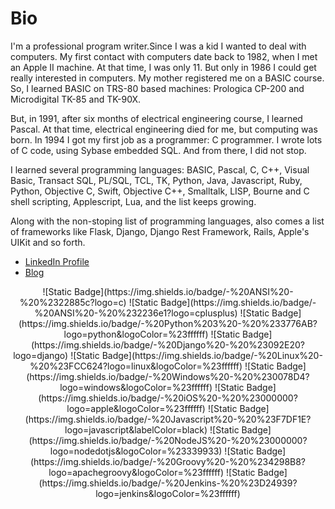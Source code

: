 # Bio

I'm a professional program writer.Since I was a kid I wanted to deal with
computers. My first contact with computers date back to 1982, when I met an
Apple II machine. At that time, I was only 11. But only in 1986 I could get
really interested in computers. My mother registered me on a BASIC course. So, I
learned BASIC on TRS-80 based machines: Prologica CP-200 and Microdigital TK-85
and TK-90X. 

But, in 1991, after six months of electrical engineering course, I learned
Pascal. At that time, electrical engineering died for me, but computing was
born. In 1994 I got my first job as a programmer: C programmer. I wrote lots of
C code, using Sybase embedded SQL. And from there, I did not stop. 

I learned several programming languages: BASIC, Pascal, C, C++, Visual Basic,
Transact SQL, PL/SQL, TCL, TK, Python, Java, Javascript, Ruby, Python, Objective
C, Swift, Objective C++, Smalltalk, LISP, Bourne and C shell scripting,
Applescript, Lua, and the list keeps growing.

Along with the non-stoping list of programming languages, also comes a list of
frameworks like Flask, Django, Django Rest Framework, Rails, Apple's UIKit and
so forth. 

- [LinkedIn Profile](https://www.linkedin.com/in/ronlima/)
- [Blog](https://brazuca.dev)

<p align="center">
    ![Static Badge](https://img.shields.io/badge/-%20ANSI%20-%20%2322885c?logo=c)
    ![Static Badge](https://img.shields.io/badge/-%20ANSI%20-%20%232236e1?logo=cplusplus)
    ![Static Badge](https://img.shields.io/badge/-%20Python%203%20-%20%233776AB?logo=python&logoColor=%23ffffff)
    ![Static Badge](https://img.shields.io/badge/-%20Django%20-%20%23092E20?logo=django)
    ![Static Badge](https://img.shields.io/badge/-%20Linux%20-%20%23FCC624?logo=linux&logoColor=%23ffffff)
    ![Static Badge](https://img.shields.io/badge/-%20Windows%20-%20%230078D4?logo=windows&logoColor=%23ffffff)
    ![Static Badge](https://img.shields.io/badge/-%20iOS%20-%20%23000000?logo=apple&logoColor=%23ffffff)
    ![Static Badge](https://img.shields.io/badge/-%20Javascript%20-%20%23F7DF1E?logo=javascript&labelColor=black)
    ![Static Badge](https://img.shields.io/badge/-%20NodeJS%20-%20%23000000?logo=nodedotjs&logoColor=%23339933)
    ![Static Badge](https://img.shields.io/badge/-%20Groovy%20-%20%234298B8?logo=apachegroovy&logoColor=%23ffffff)
    ![Static Badge](https://img.shields.io/badge/-%20Jenkins-%20%23D24939?logo=jenkins&logoColor=%23ffffff)

    
    
</p>



